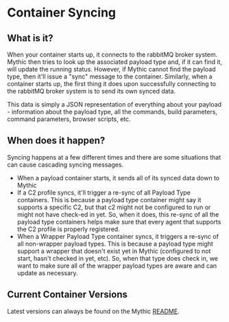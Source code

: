 # Container Syncing

## What is it?

When your container starts up, it connects to the rabbitMQ broker system. Mythic then tries to look up the associated payload type and, if it can find it, will update the running status. However, if Mythic cannot find the payload type, then it'll issue a "sync" message to the container. Similarly, when a container starts up, the first thing it does upon successfully connecting to the rabbitMQ broker system is to send its own synced data.

This data is simply a JSON representation of everything about your payload - information about the payload type, all the commands, build parameters, command parameters, browser scripts, etc.

## When does it happen?

Syncing happens at a few different times and there are some situations that can cause cascading syncing messages.

* When a payload container starts, it sends all of its synced data down to Mythic
* If a C2 profile syncs, it'll trigger a re-sync of all Payload Type containers. This is because a payload type container might say it supports a specific C2, but that c2 might not be configured to run or might not have check-ed in yet. So, when it does, this re-sync of all the payload type containers helps make sure that every agent that supports the C2 profile is properly registered.
* When a Wrapper Payload Type container syncs, it triggers a re-sync of all non-wrapper payload types. This is because a payload type might support a wrapper that doesn't exist yet in Mythic (configured to not start, hasn't checked in yet, etc). So, when that type does check in, we want to make sure all of the wrapper payload types are aware and can update as necessary.

## Current Container Versions

Latest versions can always be found on the Mythic [README](https://github.com/its-a-feature/Mythic).
